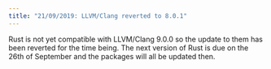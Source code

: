 ```yaml
---
title: "21/09/2019: LLVM/Clang reverted to 8.0.1"
---
```


Rust is not yet compatible with LLVM/Clang 9.0.0 so the update to them has been reverted for the time being. The next version of Rust is due on the 26th of September and the packages will all be updated then.
